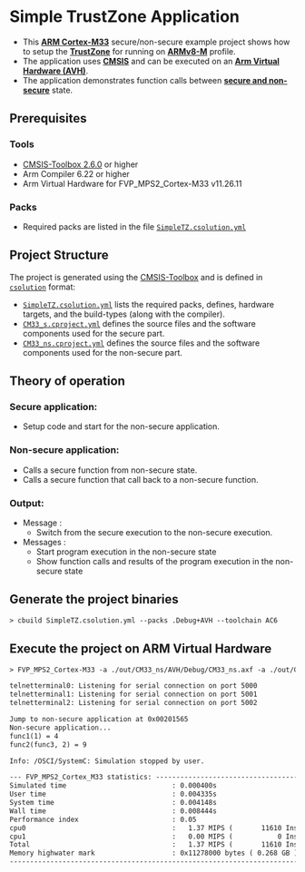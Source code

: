 # Simple TrustZone Application

- This [**ARM Cortex-M33**](https://developer.arm.com/Processors/Cortex-M33) secure/non-secure example project shows how to setup the [**TrustZone**](https://www.arm.com/technologies/trustzone-for-cortex-m) for running on [**ARMv8-M**](https://www.arm.com/architecture/cpu/m-profile) profile.
- The application uses [**CMSIS**](https://www.arm.com/technologies/cmsis) and can be executed on an [**Arm Virtual Hardware (AVH)**](https://developer.arm.com/Tools%20and%20Software/Arm%20Virtual%20Hardware).
- The application demonstrates function calls between [**secure and non-secure**](https://developer.arm.com/documentation/100235/0004/the-cortex-m33-processor/security-state-switches) state.

## Prerequisites

### Tools

- [CMSIS-Toolbox 2.6.0](https://github.com/Open-CMSIS-Pack/cmsis-toolbox/releases) or higher
- Arm Compiler 6.22 or higher
- Arm Virtual Hardware for FVP_MPS2_Cortex-M33 v11.26.11

### Packs

- Required packs are listed in the file [`SimpleTZ.csolution.yml`](./SimpleTZ.csolution.yml)

## Project Structure

The project is generated using the [CMSIS-Toolbox](https://github.com/Open-CMSIS-Pack/cmsis-toolbox/blob/main/docs/build-overview.md) and is defined in [`csolution`](https://github.com/Open-CMSIS-Pack/cmsis-toolbox/blob/main/docs/YML-Input-Format.md) format:

- [`SimpleTZ.csolution.yml`](./SimpleTZ.csolution.yml) lists the required packs, defines, hardware targets, and the build-types (along with the compiler).
- [`CM33_s.cproject.yml`](./CM33_s/CM33_s.cproject.yml) defines the source files and the software components used for the secure part.
- [`CM33_ns.cproject.yml`](./CM33_ns/CM33_ns.cproject.yml) defines the source files and the software components used for the non-secure part.

## Theory of operation

### Secure application:
- Setup code and start for the non-secure application.

### Non-secure application:
- Calls a secure function from non-secure state.
- Calls a secure function that call back to a non-secure function.

### Output:
- Message  : 
   - Switch from the secure execution to the non-secure execution.
- Messages :
   - Start program execution in the non-secure state
   - Show function calls and results of the program execution in the non-secure state

## Generate the project binaries

```txt
> cbuild SimpleTZ.csolution.yml --packs .Debug+AVH --toolchain AC6
```

## Execute the project on ARM Virtual Hardware

```txt
> FVP_MPS2_Cortex-M33 -a ./out/CM33_ns/AVH/Debug/CM33_ns.axf -a ./out/CM33_s/AVH/Debug/CM33_s.axf -f ./../FVP/FVP_MPS2_Cortex-M33/fvp_config.txt --stat

telnetterminal0: Listening for serial connection on port 5000
telnetterminal1: Listening for serial connection on port 5001
telnetterminal2: Listening for serial connection on port 5002

Jump to non-secure application at 0x00201565
Non-secure application...
func1(1) = 4
func2(func3, 2) = 9

Info: /OSCI/SystemC: Simulation stopped by user.

--- FVP_MPS2_Cortex_M33 statistics: -------------------------------------------
Simulated time                          : 0.000400s
User time                               : 0.004335s
System time                             : 0.004148s
Wall time                               : 0.008444s
Performance index                       : 0.05
cpu0                                    :   1.37 MIPS (       11610 Inst)
cpu1                                    :   0.00 MIPS (           0 Inst)
Total                                   :   1.37 MIPS (       11610 Inst)
Memory highwater mark                   : 0x11278000 bytes ( 0.268 GB )
-------------------------------------------------------------------------------
```
